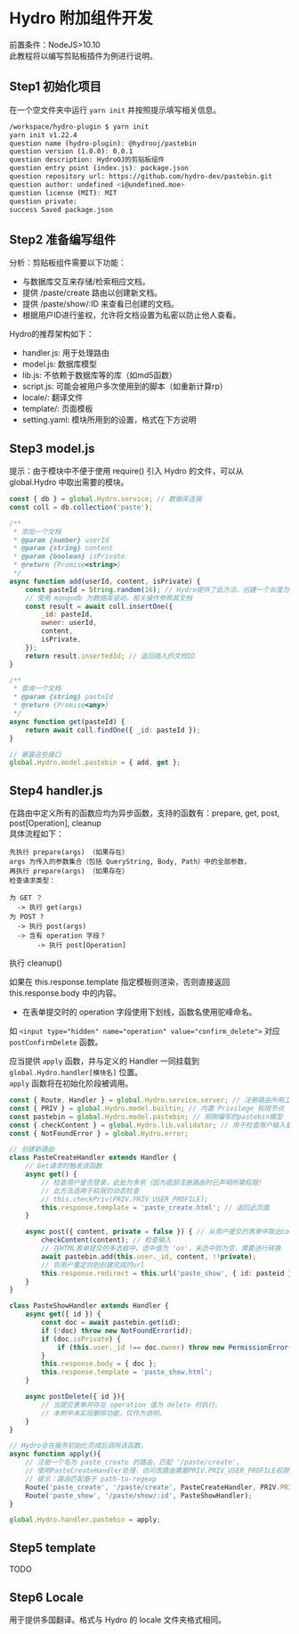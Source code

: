 # Hydro 附加组件开发

前置条件：NodeJS>10.10  
此教程将以编写剪贴板插件为例进行说明。  

## Step1 初始化项目

在一个空文件夹中运行 `yarn init` 并按照提示填写相关信息。  

```sh
/workspace/hydro-plugin $ yarn init
yarn init v1.22.4
question name (hydro-plugin): @hydrooj/pastebin
question version (1.0.0): 0.0.1
question description: HydroOJ的剪贴板组件
question entry point (index.js): package.json
question repository url: https://github.com/hydro-dev/pastebin.git
question author: undefined <i@undefined.moe>
question license (MIT): MIT
question private:
success Saved package.json
```

## Step2 准备编写组件

分析：剪贴板组件需要以下功能：  

- 与数据库交互来存储/检索相应文档。  
- 提供 /paste/create 路由以创建新文档。  
- 提供 /paste/show/:ID 来查看已创建的文档。  
- 根据用户ID进行鉴权，允许将文档设置为私密以防止他人查看。  

Hydro的推荐架构如下：

- handler.js: 用于处理路由
- model.js: 数据库模型
- lib.js: 不依赖于数据库等的库（如md5函数）
- script.js: 可能会被用户多次使用到的脚本（如重新计算rp）
- locale/: 翻译文件
- template/: 页面模板
- setting.yaml: 模块所用到的设置，格式在下方说明

## Step3 model.js

提示：由于模块中不便于使用 require() 引入 Hydro 的文件，可以从 global.Hydro 中取出需要的模块。  

```js
const { db } = global.Hydro.service; // 数据库连接
const coll = db.collection('paste');

/**
 * 添加一个文档
 * @param {number} userId
 * @param {string} content
 * @param {boolean} isPrivate
 * @return {Promise<string>}
 */
async function add(userId, content, isPrivate) {
    const pasteId = String.random(16); // Hydro提供了此方法，创建一个长度为16的随机字符串
    // 使用 mongodb 为数据库驱动，相关操作参照其文档
    const result = await coll.insertOne({
        _id: pasteId,
        owner: userId,
        content,
        isPrivate,
    });
    return result.insertedId; // 返回插入的文档ID
}

/**
 * 查询一个文档
 * @param {string} pasteId
 * @return {Promise<any>}
 */
async function get(pasteId) {
    return await coll.findOne({ _id: pasteId });
}

// 暴露这些接口
global.Hydro.model.pastebin = { add, get };

```

## Step4 handler.js

在路由中定义所有的函数应均为异步函数，支持的函数有：prepare, get, post, post[Operation], cleanup  
具体流程如下：  

```
先执行 prepare(args) （如果存在）
args 为传入的参数集合（包括 QueryString, Body, Path）中的全部参数，  
再执行 prepare(args) （如果存在）  
检查请求类型：

为 GET ？  
  -> 执行 get(args)  
为 POST ?  
  -> 执行 post(args)  
  -> 含有 operation 字段？  
       -> 执行 post[Operation]  
```

执行 cleanup()  

如果在 this.response.template 指定模板则渲染，否则直接返回 this.response.body 中的内容。  

* 在表单提交时的 operation 字段使用下划线，函数名使用驼峰命名。  

如 `<input type="hidden" name="operation" value="confirm_delete">` 对应 `postConfirmDelete` 函数。

应当提供 `apply` 函数，并与定义的 Handler 一同挂载到 `global.Hydro.handler[模块名]` 位置。  
`apply` 函数将在初始化阶段被调用。  

```js
const { Route, Handler } = global.Hydro.service.server; // 注册路由所用工具
const { PRIV } = global.Hydro.model.builtin; // 内置 Privilege 权限节点
const pastebin = global.Hydro.model.pastebin; // 刚刚编写的pastebin模型
const { checkContent } = global.Hydro.lib.validator; // 用于检查用户输入是否合法
const { NotFoundError } = global.Hydro.error;

// 创建新路由
class PasteCreateHandler extends Handler {
    // Get请求时触发该函数
    async get() {
        // 检查用户是否登录，此处为多余（因为底部注册路由时已声明所需权限）
        // 此方法适用于权限的动态检查
        // this.checkPriv(PRIV.PRIV_USER_PROFILE);
        this.response.template = 'paste_create.html'; // 返回此页面
    }

    async post({ content, private = false }) { // 从用户提交的表单中取出content和private字段
        checkContent(content); // 检查输入
        // 在HTML表单提交的多选框中，选中值为 'on'，未选中则为空，需要进行转换
        await pastebin.add(this.user._id, content, !!private);
        // 将用户重定向到创建完成的url
        this.response.redirect = this.url('paste_show', { id: pasteid });
    }
}

class PasteShowHandler extends Handler {
    async get({ id }) {
        const doc = await pastebin.get(id);
        if (!doc) throw new NotFoundError(id);
        if (doc.isPrivate) {
            if (this.user._id !== doc.owner) throw new PermissionError();
        }
        this.response.body = { doc };
        this.response.template = 'paste_show.html';
    }

    async postDelete({ id }){
        // 当提交表单并存在 operation 值为 delete 时执行。
        // 本例中未实现删除功能，仅作为说明。
    }
}

// Hydro会在服务初始化完成后调用该函数。
async function apply(){
    // 注册一个名为 paste_create 的路由，匹配 '/paste/create'，
    // 使用PasteCreateHandler处理，访问改路由需要PRIV.PRIV_USER_PROFILE权限
    // 提示：路由匹配基于 path-to-regexp
    Route('paste_create', '/paste/create', PasteCreateHandler, PRIV.PRIV_USER_PROFILE);
    Route('paste_show', '/paste/show/:id', PasteShowHandler);
}

global.Hydro.handler.pastebin = apply;
```

## Step5 template

TODO

## Step6 Locale

用于提供多国翻译。格式与 Hydro 的 locale 文件夹格式相同。  
